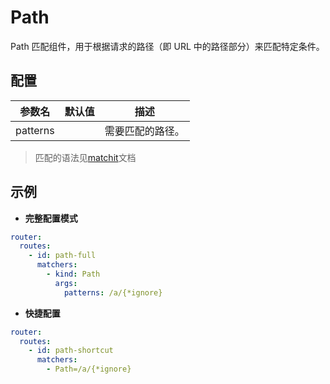 # Path

Path 匹配组件，用于根据请求的路径（即 URL 中的路径部分）来匹配特定条件。

## 配置

| 参数名      | 默认值 | 描述       |                        
|----------|-----|----------|
| patterns |     | 需要匹配的路径。 |

> 匹配的语法见[matchit](https://docs.rs/matchit/0.8.6/matchit/)文档

## 示例

- **完整配置模式**

```yaml
router:
  routes:
    - id: path-full
      matchers:
        - kind: Path
          args:
            patterns: /a/{*ignore}
```

- **快捷配置**

```yaml
router:
  routes:
    - id: path-shortcut
      matchers:
        - Path=/a/{*ignore}
```